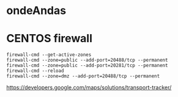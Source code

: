 # ondeAndas

# CENTOS firewall
```
firewall-cmd --get-active-zones
firewall-cmd --zone=public --add-port=20488/tcp --permanent
firewall-cmd --zone=public --add-port=20281/tcp --permanent
firewall-cmd --reload
firewall-cmd --zone=dmz --add-port=20488/tcp --permanent
```
https://developers.google.com/maps/solutions/transport-tracker/
